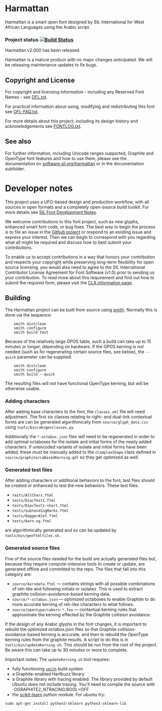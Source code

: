 # Harmattan

Harmattan is a smart open font designed by SIL International for West African Languages using the Arabic script.

### Project status [![Build Status](http://build.palaso.org/app/rest/builds/buildType:Fonts_Harmattan/statusIcon)](http://build.palaso.org/viewType.html?buildTypeId=Fonts_Harmattan&guest=1)
Harmattan v2.000 has been released. 

Harmattan is a mature product with no major changes anticipated. We will be releasing maintenance updates to fix bugs. 

## Copyright and License
For copyright and licensing information - including any Reserved Font Names - see [OFL.txt](OFL.txt).

For practical information about using, modifying and redistributing this font see [OFL-FAQ.txt](OFL-FAQ.txt).

For more details about this project, including its design history and acknowledgements see [FONTLOG.txt](FONTLOG.txt).

## See also
For further information, including Unicode ranges supported, Graphite and OpenType font features
and how to use them, please see the documentation on [software.sil.org/harmattan](http://software.sil.org/harmattan/)
or in the documentation subfolder.

# Developer notes

This project uses a UFO-based design and production workflow, with all sources in open formats and a completely open-source build toolkit. For more details see [SIL Font Development Notes](https://silnrsi.github.io/silfontdev/en-US/Introduction.html).

We welcome contributions to this font project, such as new glyphs, enhanced smart font code, or bug fixes. The best way to begin the process is to file an issue in the [Github project](https://github.com/silnrsi/font-harmattan) or respond to an existing issue and express your interest. Then we can begin to correspond with you regarding what all might be required and discuss how to best submit your contributions.

To enable us to accept contributions in a way that honors your contribution and respects your copyright while preserving long-term flexibility for open source licensing, you would also need to agree to the SIL International Contributor License Agreement for Font Software (v1.0) prior to sending us your contribution. To read more about this requirement and find out how to submit the required form, please visit the [CLA information page](https://software.sil.org/fontcla).

## Building

The Harmattan project can be built from source using [smith](https://github.com/silnrsi/smith). 
Normally this is done via the sequence:
```
    smith distclean
    smith configure
    smith build test
```

Because of the relatively large GPOS table, such a build can take up to 15 minutes or longer, 
depending on hardware. If the GPOS kerning is _not_ needed (such as for regenerating certain 
source files, see below), the `--quick` parameter can be supplied: 
```
    smith distclean
    smith configure
    smith build --quick
```
The resulting files will not have functional OpenType kerning, but will be otherwise usable.

### Adding characters

After adding base characters to the font, the `classes.xml` file will need adjustment. The first six
classes relating to right- and dual-link contextual forms are can be generated algorithmically
from `source/glyph_data.csv` using `tools/bin/absgenclasses.py`.

Additionally the `*-octabox.json` files will need to be regenerated in order to add optimal 
octaboxes for the isolate and initial forms of the newly added characters. If unencoded variants
of isolate and initial forms have been added, these must be manually added to the `cComplexShape`
class defined in `source/graphite/caBasedKerning.gdl` so they get optimized as well.

### Generated test files

After adding characters or additional behaviors to the font, test files should be created or enhanced to test the new behaviors. These test files:
- `tests/AllChars.ftml` 
- `tests/DiacTest1.ftml`
- `tests/DiacTest1-short.ftml`
- `tests/SubtendingMarks.ftml`
- `tests/DaggerAlef.ftml`
- `tests/Kern-ng.ftml`

are algorithmically generated and so can be updated by `tools/bin/genftmlfiles.sh`.

### Generated source files

Five of the source files needed for the build are actually generated files but, because they 
require compute-intensive tools to create or update, are generated offline and committed 
to the repo. The files that fall into this category are:
- `source/kerndata.ftml` — contains strings with all possible combinations of reh-like and 
following initials or isolates. This is used to extract graphite collision-avoidance-based 
kerning data.
- `source/*-octabox.json` — optimized octaboxes to enable Graphite to do more accurate kerning 
of reh-like characters to what follows.
- `source/opentype/caKern-*.fea` — contextual kerning rules that approximate the kerning effected
by the Graphite collision avoidance.

If the _design_ of any Arabic glyphs in the font changes, it is important to rebuild the 
optimized octabox.json files so that Graphite collision-avoidance-based kerning is accurate, 
and then to rebuild the OpenType kerning rules from the graphite results. A script to do this 
is in `tools/bin/updateKerning.sh`. This should be run from the root of the project. Be aware
this can take up to 30 minutes or more to complete.

Important notes: The `updateKerning.sh` tool requires:
- fully functioning [`smith`](https://github.com/silnrsi/smith) build system
- a Graphite-enabled Harfbuzz library
- a Graphite library with tracing enabled. The library provided by default Ubuntu
does not include tracing. You'll need to compile the source with -DGRAPHITE2_NTRACING:BOOL=OFF 
- the [scikit-learn](https://scikit-learn.org/) python module. For ubuntu try:
```
sudo apt-get install python3-sklearn python3-sklearn-lib
```


